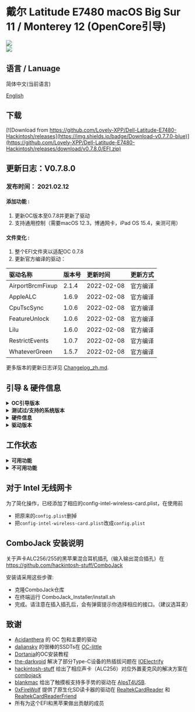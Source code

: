 # 戴尔 Latitude E7480 macOS Big Sur 11 / Monterey 12 (OpenCore引导)

<div style="align: center">
<img src="https://user-images.githubusercontent.com/66028151/153699782-042a7d2a-df92-421c-a940-1c3e62960ae4.png">
</div>


<div style="align: center">
<img src="https://user-images.githubusercontent.com/66028151/145524637-d3c351bd-7ae5-48b5-9f9d-080d97101d1e.png">
</div>

## 语言 / Lanuage
简体中文(当前语言)

[English](https://github.com/Lovely-XPP/Dell-Latitude-E7480-Hackintosh/blob/main/README.md)

## 下载

[![Download from https://github.com/Lovely-XPP/Dell-Latitude-E7480-Hackintosh/releases](https://img.shields.io/badge/Download-v0.7.7.0-blue)](https://github.com/Lovely-XPP/Dell-Latitude-E7480-Hackintosh/releases/download/v0.7.8.0/EFI.zip)

## 更新日志：V0.7.8.0

### 发布时间： 2021.02.12

#### 添加功能 :
1. 更新OC版本至0.7.8并更新了驱动
2. 支持通用控制（需要macOS 12.3，博通网卡，iPad OS 15.4，亲测可用）

#### 文件变化 :

1. 整个EFI文件夹以适配OC 0.7.8
2. 更新官方编译的驱动：

| 驱动名称          | 版本号                       | 更新时间       | 更新方式              |
|:----------------|:-------------------------------------------|:---------------|:----------------|
|	AirportBrcmFixup	|	2.1.4	|	2022-02-08	|	官方编译	|
|	AppleALC	|	1.6.9	|	2022-02-08	|	官方编译	|
|	CpuTscSync	|	1.0.6	|	2022-02-08	|	官方编译	|
|	FeatureUnlock	|	1.0.6	|	2022-02-08	|	官方编译	|
|	Lilu	|	1.6.0	|	2022-02-08	|	官方编译	|
|	RestrictEvents	|	1.0.7	|	2022-02-08	|	官方编译	|
|	WhateverGreen	|	1.5.7	|	2022-02-08	|	官方编译	|

更多版本的更新日志详见 [Changelog_zh.md](https://github.com/Lovely-XPP/Dell-Latitude-E7480-Hackintosh/blob/main/Changelog_zh.md).

## 引导 & 硬件信息

<details>  
<summary><strong>OC引导版本</strong></summary>
</br>
OpenCore 0.7.5 / 0.7.6 / 0.7.7 / 0.7.8
</details>

<details>  
<summary><strong>测试过/支持的系统版本</strong></summary>
</br>
- Big Sur 11.5.0 - 11.5.2</br>
- Big Sur 11.6 - 11.6.1</br>
- Monterey 12.0 - 12.3 beta</br>
</details>

<details>  
<summary><strong>硬件信息</strong></summary>
</br>

| Model           | Dell Latitude E7480                        |
|:----------------|:-------------------------------------------|
| 处理器           | Intel Core i7-7700U                        |
| 图形卡           | 集成显卡：Intel HD Graphics 620           |
| 内存条           | 8GB 2133MHz DDR4 * 2                       |
| 显示器           | 13" 2K (2560x1440) 触摸屏                   |
| 硬盘             | 闪迪 1T M.2 NVMe SSD                        |
| 无线网卡/蓝牙     | 博通 BCM94360Z4                        |
| 摄像头           | 1920x1080 FHD Webcam                       |
| 指纹读取          | 有但不适用于macOS                           |
| 声卡             | 瑞昱 ALC256                             |
| 键盘             | 背光键盘                           |
| 触摸板           | ALPS 触摸板                              |
| SD读卡器         | 瑞昱 RTS525A 读卡器        |

使用小贴士: 
* 对于苹果 macOS 12 Monterey, DW1820A网卡兼容性不那么好，主要是蓝牙驱动，导致隔空投送、接力等服务无法使用，于是换了张BCM9460Z4的网卡，目前无任何不兼容的问题！
* Monterey 12.3 （需要博通网卡）和 iPad OS 15.4 开始支持通用控制，亲测可用！
* 强烈建议在进入系统以后使用 [USBMap](https://github.com/corpnewt/USBMap) 工具进行USB定制！
* 如果你进行了硬件更改（比如网卡更换），同样也建议你使用 [USBMap](https://github.com/corpnewt/USBMap) 工具重新进行USB定制！
* 进入系统后，建议重新生成对应机型序列号（需要经过官网查询无效方可使用）！
* 不要开启查找我的Mac功能！
</details>

<details>  
<summary><strong>驱动版本</strong></summary>
</br>

| 驱动名称          | 版本号                       | 更新时间       | 更新方式              |
|:----------------|:-------------------------------------------|:---------------|:----------------|
|	AirportBrcmFixup	|	2.1.4	|	2022-02-08	|	官方编译	|
|	AirportItlwm	|	2.1.0	|	2022-02-10	|	官方编译	|
|	AlpsT4USB	|	1.0.0d1	|	2022-02-10	|	官方编译	|
|	AppleALC	|	1.6.9	|	2022-02-08	|	官方编译	|
|	BlueToolFixup	|	2.6.1	|	2022-02-10	|	官方编译	|
|	BrcmBluetoothInjector	|	2.6.1	|	2022-02-10	|	官方编译	|
|	BrcmFirmwareData	|	2.6.1	|	2022-02-10	|	官方编译	|
|	BrcmPatchRAM3	|	2.6.1	|	2022-02-10	|	官方编译	|
|	BrightnessKeys	|	1.0.3	|	2022-02-10	|	本地编译	|
|	CPUFriend	|	1.2.5	|	2022-02-10	|	本地编译	|
|	CpuTscSync	|	1.0.6	|	2022-02-08	|	官方编译	|
|	ECEnabler	|	1.0.2	|	2022-02-10	|	本地编译	|
|	FeatureUnlock	|	1.0.6	|	2022-02-08	|	官方编译	|
|	HibernationFixup	|	1.4.5	|	2022-02-10	|	官方编译	|
|	IntelBluetoothFirmware	|	2.1.0	|	2022-02-10	|	官方编译	|
|	IntelBluetoothInjector	|	2.1.0	|	2022-02-10	|	官方编译	|
|	IntelMausi	|	1.0.8	|	2022-02-10	|	官方编译	|
|	Lilu	|	1.6.0	|	2022-02-08	|	官方编译	|
|	NVMeFix	|	1.1.0	|	2022-02-10	|	本地编译	|
|	RealtekCardReader	|	0.9.7	|	2022-02-10	|	本地编译	|
|	RealtekCardReaderFriend	|	1.0.0	|	2022-02-10	|	本地编译	|
|	RestrictEvents	|	1.0.7	|	2022-02-08	|	官方编译	|
|	SMCBatteryManager	|	1.2.8	|	2022-02-10	|	官方编译	|
|	SMCDellSensors	|	1.2.8	|	2022-02-10	|	官方编译	|
|	SMCLightSensor	|	1.2.8	|	2022-02-10	|	官方编译	|
|	SMCProcessor	|	1.2.8	|	2022-02-10	|	官方编译	|
|	SMCSuperIO	|	1.2.8	|	2022-02-10	|	官方编译	|
|	USBPorts	|	1.0	|	2022-02-10	|	USB 端口注入	|
|	VerbStub	|	1.0.4	|	2022-02-10	|	官方编译	|
|	VirtualSMC	|	1.2.8	|	2022-02-10	|	官方编译	|
|	Voodoo PS/2 Controller	|	2.2.7	|	2022-02-10	|	官方编译	|
|	VoodooI2C	|	2.6.5	|	2022-02-10	|	官方编译	|
|	VoodooI2CHID	|	1	|	2022-02-10	|	官方编译	|
|	WhateverGreen	|	1.5.7	|	2022-02-08	|	官方编译	|
</details>

## 工作状态

<details>  
<summary><strong>可用功能</strong></summary>
</br>

- [x] 显卡Intel HD 620 Graphics的正常驱动（包含双硬解码、GPU加速）
- [x] 所有的USB端口都正常工作
- [x] HDMI/Type-C 接口支持音频输出并支持热插拔 
- [x] 内置摄像头
- [x] Wifi（2.4GHz/5G）
- [x] 蓝牙
- [x] 关机/ 重启/ 睡眠/ 唤醒 （包含 Fn + insert 键睡眠和合盖睡眠）
- [x] 所有Fn键的功能 （需要关闭bios关于Fn键锁：bios -> POST Behavior -> Fn Lock Options）
- [x] 扬声器和耳机插孔
- [x] 外置麦克风和耳麦 （需要与[combojack](https://github.com/hackintosh-stuff/ComboJack)配合使用）
- [x] Intel 有线网络
- [x] 苹果商店和iCloud账户服务，不要开启查找我的Mac功能！
- [x] (不一定可用，和你的账户也有关系) iMessage 和 Facetime 
- [x] miniDP 和 HDMI （支持音频输入）
- [x] 键盘、触摸屏(触摸屏支持手势)、触摸板（触摸板支持多手势）
- [x] 隔空投送、接力、随航、隔空播放、通用控制（这些功能仅适用于博通网卡，且隔空播放仅限macOS 12，通用控制仅限macOS 12.3及以上）
- [x] SD读卡器

</details>

<details>  
<summary><strong>不可用功能</strong></summary>
</br>

暂时没有不可用功能

</details>

## 对于 Intel 无线网卡

为了简化操作，已经添加了相应的config-intel-wireless-card.plist，在使用前
* 把原来的`config.plist`删掉
* 把`config-intel-wireless-card.plist`改成`config.plist`


## ComboJack 安装说明

关于声卡ALC256/255的黑苹果混合耳机插孔（输入输出混合插孔）在 https://github.com/hackintosh-stuff/ComboJack

安装请采用这些步骤:
* 克隆ComboJack仓库
* 在终端运行 ComboJack_Installer/install.sh
* 完成。请注意在插入插孔后，会有弹窗提示你选择相应的接口。（建议选耳麦）

## 致谢
* [Acidanthera](https://github.com/Acidanthera) 的 OC 包和主要的驱动
* [daliansky](https://github.com/daliansky) 的很棒的SSDTs在 [OC-little](https://github.com/daliansky/OC-little)
* [Dortania](https://dortania.github.io/)的OC安装教程
* [the-darkvoid](https://github.com/the-darkvoid) 解决了部分Type-C设备的热插拔问题在 [IOElectrify](https://github.com/the-darkvoid/macOS-IOElectrify)
* [hackintosh-stuff](https://github.com/hackintosh-stuff) 给出了相应声卡（ALC256）对应外置麦克风的解决方案在 [combojack](https://github.com/hackintosh-stuff/ComboJack)
* [blankmac](https://github.com/blankmac) 给出了触摸板支持多手势的驱动在 [AlpsT4USB](https://github.com/blankmac/AlpsT4USB).
* [0xFireWolf](https://github.com/0xFireWolf) 提供了原生化SD读卡器的驱动在 [RealtekCardReader](https://github.com/0xFireWolf/RealtekCardReader) 和 [RealtekCardReaderFriend](https://github.com/0xFireWolf/RealtekCardReaderFriend)
* 所有为这个EFI和黑苹果做出贡献的成员

